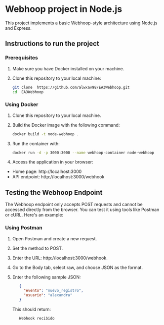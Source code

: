 # Webhoop project in Node.js

This project implements a basic Webhoop-style architecture using Node.js and Express.

## Instructions to run the project
### Prerequisites
1. Make sure you have Docker installed on your machine.
2. Clone this repository to your local machine:

   ```bash
   git clone  https://github.com/alwxav98/EA3Webhoop.git
   cd  EA3Webhoop
   ```

### Using Docker
1. Clone this repository to your local machine.
2. Build the Docker image with the following command:

   ```bash
   docker build -t node-webhoop .
   ```

3. Run the container with:

   ```bash
   docker run -d -p 3000:3000 --name webhoop-container node-webhoop
   ```
4. Access the application in your browser:
- Home page: http://localhost:3000
- API endpoint: http://localhost:3000/webhook

## Testing the Webhoop Endpoint
The Webhoop endpoint only accepts POST requests and cannot be accessed directly from the browser. You can test it using tools like Postman or cURL. Here's an example:

### Using Postman
1. Open Postman and create a new request.
2. Set the method to POST.
3. Enter the URL: http://localhost:3000/webhook.
4. Go to the Body tab, select raw, and choose JSON as the format.
5. Enter the following sample JSON:

   ```json
      {
        "evento": "nuevo_registro",
        "usuario": "alexandra"
      }
      ```
   
   This should return:
   
   ```bash
      Webhook recibido
      ```
   
